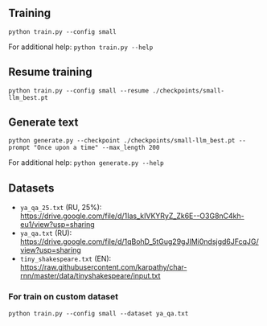 ## Training
`python train.py --config small`

For additional help: `python train.py --help`
## Resume training
`python train.py --config small --resume ./checkpoints/small-llm_best.pt`
## Generate text
`python generate.py --checkpoint ./checkpoints/small-llm_best.pt --prompt "Once upon a time" --max_length 200`

For additional help: `python generate.py --help`

## Datasets
* `ya_qa_25.txt` (RU, 25%): https://drive.google.com/file/d/1Ias_kIVKYRyZ_Zk6E--O3G8nC4kh-eu1/view?usp=sharing
* `ya_qa.txt` (RU): https://drive.google.com/file/d/1qBohD_5tGug29gJIMi0ndsjgd6JFcqJG/view?usp=sharing
* `tiny_shakespeare.txt` (EN): https://raw.githubusercontent.com/karpathy/char-rnn/master/data/tinyshakespeare/input.txt

### For train on custom dataset
`python train.py --config small --dataset ya_qa.txt`
